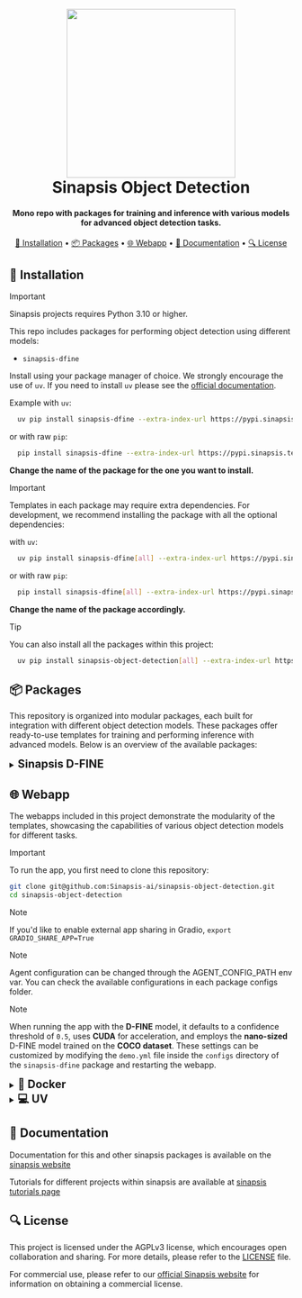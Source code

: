 <h1 align="center">
<br>
<a href="https://sinapsis.tech/">
  <img
    src="https://github.com/Sinapsis-AI/brand-resources/blob/main/sinapsis_logo/4x/logo.png?raw=true"
    alt="" width="300">
</a><br>
Sinapsis Object Detection
<br>
</h1>

<h4 align="center">Mono repo with packages for training and inference with various models for advanced object detection tasks.</h4>

<p align="center">
<a href="#installation">🐍 Installation</a> •
<a href="#packages">📦 Packages</a> •
<a href="#webapp">🌐 Webapp</a> •
<a href="#documentation">📙 Documentation</a> •
<a href="#license">🔍 License</a>
</p>


<h2 id="installation"> 🐍  Installation </h2>

> [!IMPORTANT]
> Sinapsis projects requires Python 3.10 or higher.
>

This repo includes packages for performing object detection using different models:

* <code>sinapsis-dfine</code>

Install using your package manager of choice. We strongly encourage the use of <code>uv</code>. If you need to install <code>uv</code> please see the [official documentation](https://docs.astral.sh/uv/getting-started/installation/#installation-methods).

Example with <code>uv</code>:

```bash
  uv pip install sinapsis-dfine --extra-index-url https://pypi.sinapsis.tech
```
 or with raw <code>pip</code>:
```bash
  pip install sinapsis-dfine --extra-index-url https://pypi.sinapsis.tech
```
**Change the name of the package for the one you want to install.**



> [!IMPORTANT]
> Templates in each package may require extra dependencies. For development, we recommend installing the package with all the optional dependencies:
>
with <code>uv</code>:

```bash
  uv pip install sinapsis-dfine[all] --extra-index-url https://pypi.sinapsis.tech
```
 or with raw <code>pip</code>:
```bash
  pip install sinapsis-dfine[all] --extra-index-url https://pypi.sinapsis.tech
```
**Change the name of the package accordingly.**

> [!TIP]
> You can also install all the packages within this project:

```bash
  uv pip install sinapsis-object-detection[all] --extra-index-url https://pypi.sinapsis.tech
```

<h2 id="packages">📦 Packages</h2>

This repository is organized into modular packages, each built for integration with different object detection models. These packages offer ready-to-use templates for training and performing inference with advanced models. Below is an overview of the available packages:

<details>
<summary id="uv"><strong><span style="font-size: 1.4em;">Sinapsis D-FINE</span></strong></summary>

The package provides templates for **training** and **inference** with the D-FINE model, enabling advanced **object detection** tasks. It includes:

- **DFINETraining**: A template that implements the training pipeline for the D-FINE model, including logic for initializing configurations, downloading weights, and setting up the training solver.
- **DFINEInference**: A template designed for performing inference on a set of images using the different D-FINE architectures available.

For specific instructions and further details, see the [README.md](https://github.com/Sinapsis-AI/sinapsis-object-detection/blob/main/packages/sinapsis_dfine/README.md).

</details>

<h2 id="webapp">🌐 Webapp</h2>

The webapps included in this project demonstrate the modularity of the templates, showcasing the capabilities of various object detection models for different tasks.

> [!IMPORTANT]
> To run the app, you first need to clone this repository:

```bash
git clone git@github.com:Sinapsis-ai/sinapsis-object-detection.git
cd sinapsis-object-detection
```

> [!NOTE]
> If you'd like to enable external app sharing in Gradio, `export GRADIO_SHARE_APP=True`

> [!NOTE]
> Agent configuration can be changed through the AGENT_CONFIG_PATH env var. You can check the available configurations in each package configs folder.

> [!NOTE]
> When running the app with the **D-FINE** model, it defaults to a confidence threshold of `0.5`, uses **CUDA** for acceleration, and employs the **nano-sized** D-FINE model trained on the **COCO dataset**. These settings can be customized by modifying the `demo.yml` file inside the `configs` directory of the `sinapsis-dfine` package and restarting the webapp.


<details>
<summary id="uv"><strong><span style="font-size: 1.4em;">🐳 Docker</span></strong></summary>

**IMPORTANT** This docker image depends on the sinapsis-nvidia:base image. Please refer to the official [sinapsis](https://github.com/Sinapsis-ai/sinapsis?tab=readme-ov-file#docker) instructions to Build with Docker.

1. **Build the sinapsis-dfine image**:
```bash
docker compose -f docker/compose.yaml build
```

2. **Start the app container**:
```bash
docker compose -f docker/compose_apps.yaml up sinapsis-dfine-gradio -d
```
3. **Check the status**:
```bash
docker logs -f sinapsis-dfine-gradio
```
4. **The logs will display the URL to access the webapp, e.g.**:

NOTE: The url can be different, check the output of logs
```bash
Running on local URL:  http://127.0.0.1:7860
```
5. **To stop the app**:
```bash
docker compose -f docker/compose_apps.yaml down
```

</details>


<details>
<summary id="uv"><strong><span style="font-size: 1.4em;">💻 UV</span></strong></summary>

To run the webapp using the <code>uv</code> package manager, please:

1. **Create the virtual environment and sync the dependencies**:
```bash
uv sync --frozen 
```
2. **Install the sinapsis-object-detection package**:
```bash
uv pip install sinapsis-object-detection[all] --extra-index-url https://pypi.sinapsis.tech
```
3. **Run the webapp**:
```bash
uv run webapps/detection_demo.py
```
5. **The terminal will display the URL to access the webapp, e.g.**:

NOTE: The url can be different, check the output of the terminal
```bash
Running on local URL:  http://127.0.0.1:7860
```

</details>

<h2 id="documentation">📙 Documentation</h2>

Documentation for this and other sinapsis packages is available on the [sinapsis website](https://docs.sinapsis.tech/docs)

Tutorials for different projects within sinapsis are available at [sinapsis tutorials page](https://docs.sinapsis.tech/tutorials)


<h2 id="license">🔍 License</h2>

This project is licensed under the AGPLv3 license, which encourages open collaboration and sharing. For more details, please refer to the [LICENSE](LICENSE) file.

For commercial use, please refer to our [official Sinapsis website](https://sinapsis.tech) for information on obtaining a commercial license.
